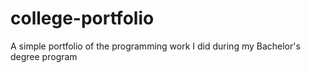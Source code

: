 # college-portfolio
A simple portfolio of the programming work I did during my Bachelor's degree program
